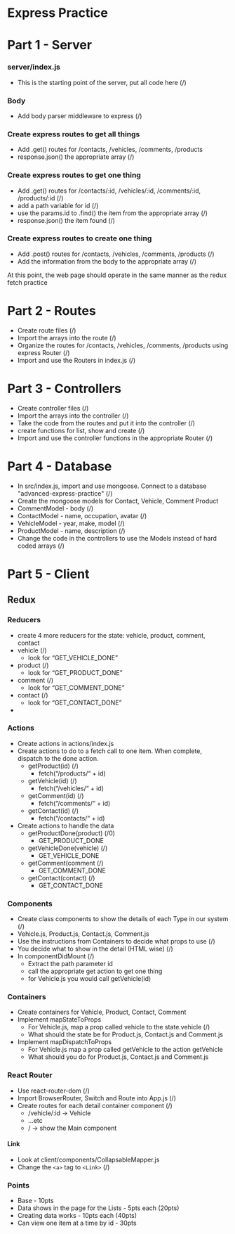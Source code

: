 # Express Practice
# Part 1 - Server

### server/index.js
* This is the starting point of the server, put all code here (/)

### Body
* Add body parser middleware to express (/)

### Create express routes to get all things
* Add .get() routes for /contacts, /vehicles, /comments, /products
* response.json() the appropriate array (/)

### Create express routes to get one thing
* Add .get() routes for /contacts/:id, /vehicles/:id, /comments/:id, /products/:id (/)
* add a path variable for id (/)
* use the params.id to .find() the item from the appropriate array (/)
* response.json() the item found (/)

### Create express routes to create one thing
* Add .post() routes for /contacts, /vehicles, /comments, /products (/)
* Add the information from the body to the appropriate array (/)

At this point, the web page should operate in the same manner as the redux fetch practice


# Part 2 - Routes
* Create route files (/)
* Import the arrays into the route (/)
* Organize the routes for /contacts, /vehicles, /comments, /products using express Router (/)
* Import and use the Routers in index.js (/)

# Part 3 - Controllers
* Create controller files (/)
* Import the arrays into the controller (/)
* Take the code from the routes and put it into the controller (/)
* create functions for list, show and create (/)
* Import and use the controller functions in the appropriate Router (/)

# Part 4 - Database
* In src/index.js, import and use mongoose. Connect to a database "advanced-express-practice" (/)
* Create the mongoose models for Contact, Vehicle, Comment Product
* CommentModel - body (/)
* ContactModel - name, occupation, avatar (/)
* VehicleModel - year, make, model (/)
* ProductModel - name, description (/)
* Change the code in the controllers to use the Models instead of hard coded arrays (/)

# Part 5 - Client

## Redux

### Reducers
* create 4 more reducers for the state: vehicle, product, comment, contact
* vehicle (/)
    * look for “GET_VEHICLE_DONE”
* product (/)
    * look for “GET_PRODUCT_DONE”
* comment (/)
    * look for “GET_COMMENT_DONE”
* contact (/)
    * look for “GET_CONTACT_DONE”
*

### Actions
* Create actions in actions/index.js
* Create actions to do to a fetch call to one item. When complete, dispatch to the done action.
    * getProduct(id) (/)
        * fetch(“/products/“ + id)
    * getVehicle(id) (/)
        * fetch(“/vehicles/“ + id)
    * getComment(id) (/)
        * fetch(“/comments/“ + id)
    * getContact(id) (/)
        * fetch(“/contacts/“ + id)
* Create actions to handle the data
    * getProductDone(product) (/0)
        * GET_PRODUCT_DONE
    * getVehicleDone(vehicle) (/)
        * GET_VEHICLE_DONE
    * getComment(comment (/)
        * GET_COMMENT_DONE
    * getContact(contact) (/)
        * GET_CONTACT_DONE


### Components
* Create class components to show the details of each Type in our system (/)
* Vehicle.js, Product.js, Contact.js, Comment.js
* Use the instructions from Containers to decide what props to use (/)
* You decide what to show in the detail (HTML wise) (/)
* In componentDidMount (/)
    * Extract the path parameter id
    * call the appropriate get action to get one thing
    * for Vehicle.js you would call getVehicle(id)

### Containers
* Create containers for Vehicle, Product, Contact, Comment
* Implement mapStateToProps
    * For Vehicle.js, map a prop called vehicle to the state.vehicle (/)
    * What should the state be for Product.js, Contact.js and Comment.js
* Implement mapDispatchToProps
    * For Vehicle.js map a prop called getVehicle to the action getVehicle
    * What should you do for Product.js, Contact.js and Comment.js

### React Router
* Use react-router-dom (/)
* Import BrowserRouter, Switch and Route into App.js (/)
* Create routes for each detail container component (/)
    * /vehicle/:id -> Vehicle
    * …etc
    * / -> show the Main component

#### Link
* Look at client/components/CollapsableMapper.js
* Change the `<a>` tag to `<Link>` (/)


### Points
* Base - 10pts
* Data shows in the page for the Lists - 5pts each (20pts)
* Creating data works - 10pts each (40pts)
* Can view one item at a time by id - 30pts
